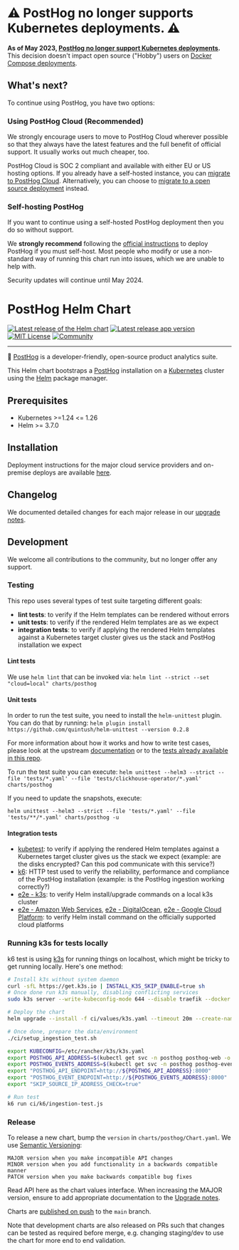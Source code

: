 # ⚠️ PostHog no longer supports Kubernetes deployments. ⚠️ 

**As of May 2023, [PostHog no longer support Kubernetes deployments](https://posthog.com/blog/sunsetting-helm-support-posthog).** This decision doesn't impact open source ("Hobby") users on [Docker Compose deployments](https://posthog.com/docs/self-host). 

## What's next?

To continue using PostHog, you have two options:

### Using PostHog Cloud (Recommended)
We strongly encourage users to move to PostHog Cloud wherever possible so that they always have the latest features and the full benefit of official support. It usually works out much cheaper, too. 

PostHog Cloud is SOC 2 compliant and available with either EU or US hosting options. If you already have a self-hosted instance, you can [migrate to PostHog Cloud](https://posthog.com/docs/migrate/migrate-between-posthog-instances). Alternatively, you can choose to [migrate to a open source deployment](https://posthog.com/docs/self-host/open-source/deployment) instead. 

### Self-hosting PostHog
If you want to continue using a self-hosted PostHog deployment then you do so without support. 

We **strongly recommend** following the [official instructions](https://posthog.com/docs/self-host) to deploy PostHog if you must self-host. Most people who modify or use a non-standard way of running this chart run into issues, which we are unable to help with. 

Security updates will continue until May 2024.

# PostHog Helm Chart

[![Latest release of the Helm chart](https://img.shields.io/badge/dynamic/yaml.svg?label=Helm%20chart%20version&url=https://posthog.github.io/charts-clickhouse/index.yaml&query=$.entries.posthog[:1].version&logo=helm)](https://github.com/PostHog/charts-clickhouse)
[![Latest release app version](https://img.shields.io/badge/dynamic/yaml.svg?label=App%20version&url=https://posthog.github.io/charts-clickhouse/index.yaml&query=$.entries.posthog[:1].appVersion)](https://github.com/PostHog/posthog)
[![MIT License](https://img.shields.io/badge/License-MIT-red.svg?style=flat-square)](https://opensource.org/licenses/MIT)
[![Community](https://img.shields.io/badge/PostHog_chat-slack-blue?logo=slack)](https://posthog.com/questions)

-----

🦔 [PostHog](https://posthog.com/) is a developer-friendly, open-source product analytics suite.

This Helm chart bootstraps a [PostHog](https://posthog.com/) installation on a [Kubernetes](http://kubernetes.io) cluster using the [Helm](https://helm.sh) package manager.

## Prerequisites
- Kubernetes >=1.24 <= 1.26
- Helm >= 3.7.0

## Installation
Deployment instructions for the major cloud service providers and on-premise deploys are available [here](https://posthog.com/docs/self-host).

## Changelog
We documented detailed changes for each major release in our [upgrade notes](https://posthog.com/docs/self-host/deploy/upgrade-notes).

## Development
We welcome all contributions to the community, but no longer offer any support. 

### Testing
This repo uses several types of test suite targeting different goals:

- **lint tests**: to verify if the Helm templates can be rendered without errors
- **unit tests**: to verify if the rendered Helm templates are as we expect
- **integration tests**: to verify if applying the rendered Helm templates against a Kubernetes target cluster gives us the stack and PostHog installation we expect

#### Lint tests
We use `helm lint` that can be invoked via: `helm lint --strict --set "cloud=local" charts/posthog`

#### Unit tests
In order to run the test suite, you need to install the `helm-unittest` plugin. You can do that by running: `helm plugin install https://github.com/quintush/helm-unittest --version 0.2.8`

For more information about how it works and how to write test cases, please look at the upstream [documentation](https://github.com/quintush/helm-unittest/blob/master/README.md) or to the [tests already available in this repo](https://github.com/PostHog/charts-clickhouse/tree/main/charts/posthog/tests).

To run the test suite you can execute: `helm unittest --helm3 --strict --file 'tests/*.yaml' --file 'tests/clickhouse-operator/*.yaml' charts/posthog`

If you need to update the snapshots, execute:

```
helm unittest --helm3 --strict --file 'tests/*.yaml' --file 'tests/**/*.yaml' charts/posthog -u
```

#### Integration tests
- [kubetest](https://github.com/PostHog/charts-clickhouse/tree/main/ci/kubetest): to verify if applying the rendered Helm templates against a Kubernetes target cluster gives us the stack we expect (example: are the disks encrypted? Can this pod communicate with this service?)
- [k6](https://github.com/PostHog/charts-clickhouse/tree/main/ci/k6): HTTP test used to verify the reliability, performance and compliance of the PostHog installation (example: is the PostHog ingestion working correctly?)
- [e2e - k3s](https://github.com/PostHog/charts-clickhouse/tree/main/.github/workflows/test-helm-chart.yaml): to verify Helm install/upgrade commands on a local k3s cluster
- [e2e - Amazon Web Services](https://github.com/PostHog/charts-clickhouse/tree/main/.github/workflows/test-amazon-web-services-install.yaml), [e2e - DigitalOcean](https://github.com/PostHog/charts-clickhouse/tree/main/.github/workflows/test-digitalocean-install.yaml), [e2e - Google Cloud Platform](https://github.com/PostHog/charts-clickhouse/tree/main/.github/workflows/test-google-cloud-platform-install.yaml): to verify Helm install command on the officially supported cloud platforms


### Running k3s for tests locally

k6 test is using [k3s](https://k3s.io/) for running things on localhost, which might be tricky to get running locally. Here's one method:

```bash
# Install k3s without system daemon
curl -sfL https://get.k3s.io | INSTALL_K3S_SKIP_ENABLE=true sh
# Once done run k3s manually, disabling conflicting services
sudo k3s server --write-kubeconfig-mode 644 --disable traefik --docker --disable-network-policy

# Deploy the chart
helm upgrade --install -f ci/values/k3s.yaml --timeout 20m --create-namespace --namespace posthog posthog ./charts/posthog --wait --wait-for-jobs --debug

# Once done, prepare the data/environment
./ci/setup_ingestion_test.sh

export KUBECONFIG=/etc/rancher/k3s/k3s.yaml
export POSTHOG_API_ADDRESS=$(kubectl get svc -n posthog posthog-web -o jsonpath="{.spec.clusterIP}")
export POSTHOG_EVENTS_ADDRESS=$(kubectl get svc -n posthog posthog-events -o jsonpath="{.spec.clusterIP}")
export "POSTHOG_API_ENDPOINT=http://${POSTHOG_API_ADDRESS}:8000"
export "POSTHOG_EVENT_ENDPOINT=http://${POSTHOG_EVENTS_ADDRESS}:8000"
export "SKIP_SOURCE_IP_ADDRESS_CHECK=true"

# Run test
k6 run ci/k6/ingestion-test.js
```

### Release

To release a new chart, bump the `version` in `charts/posthog/Chart.yaml`. We use [Semantic Versioning](https://semver.org/):

    MAJOR version when you make incompatible API changes
    MINOR version when you add functionality in a backwards compatible manner
    PATCH version when you make backwards compatible bug fixes

Read API here as the chart values interface. When increasing the MAJOR version, ensure to add
appropriate documentation to the [Upgrade notes](https://posthog.com/docs/runbook/upgrade-notes).

Charts are [published on push](https://github.com/PostHog/charts-clickhouse/blob/main/.github/workflows/release-chart.yml)
to the `main` branch.

Note that development charts are also released on PRs such that changes can be tested as required
before merge, e.g. changing staging/dev to use the chart for more end to end validation.
